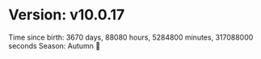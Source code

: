 # Version: v10.0.17
Time since birth: 3670 days, 88080 hours, 5284800 minutes, 317088000 seconds
Season: Autumn 🍁
